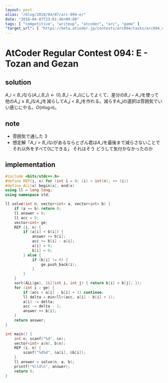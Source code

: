 ```yaml
---
layout: post
alias: "/blog/2018/04/07/arc-094-e/"
date: "2018-04-07T23:01:46+09:00"
tags: [ "competitive", "writeup", "atcoder", "arc", "game" ]
"target_url": [ "https://beta.atcoder.jp/contests/arc094/tasks/arc094_c" ]
---
```


# AtCoder Regular Contest 094: E - Tozan and Gezan

## solution

$A\_i \lt B\_i$なら$(A\_i, B\_i) \gets (0, B\_i - A\_i)$にしてよくて、差分の$B\_i - A\_i$を使って他の$A\_j \ge B\_j$な$A\_j$を減らして$A\_j \lt B\_j$を作れる。減らす$A\_j$の選択は雰囲気でいい感じにやる。$O(n \log n)$。

## note

-   雰囲気で通した 3
-   想定解「$A\_i \gt B\_i$な$i$があるならとざん君は$A\_i$を最後まで減らさないことでそれ以外をすべて$0$にできる」 それはそう どうして気付かなかったのか

## implementation

``` c++
#include <bits/stdc++.h>
#define REP(i, n) for (int i = 0; (i) < int(n); ++ (i))
#define ALL(x) begin(x), end(x)
using ll = long long;
using namespace std;

ll solve(int n, vector<int> a, vector<int> b) {
    if (a == b) return 0;
    ll answer = 0;
    ll acc = 0;
    vector<int> ge;
    REP (i, n) {
        if (a[i] < b[i]) {
            answer += b[i];
            acc += b[i] - a[i];
            a[i] = 0;
            b[i] = 0;
        } else {
            if (b[i] != 0) {
                ge.push_back(i);
            }
        }
    }
    sort(ALL(ge), [&](int i, int j) { return b[i] > b[j]; });
    for (int i : ge) {
        if (acc < a[i] - b[i] + 1) continue;
        ll delta = min<ll>(acc, a[i] - b[i] + 1);
        a[i] -= delta;
        acc -= delta - 1;
        answer += b[i];
    }
    return answer;
}

int main() {
    int n; scanf("%d", &n);
    vector<int> a(n), b(n);
    REP (i, n) {
        scanf("%d%d", &a[i], &b[i]);
    }
    ll answer = solve(n, a, b);
    printf("%lld\n", answer);
    return 0;
}
```
